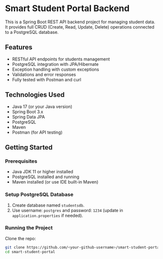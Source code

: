 # Smart Student Portal Backend

This is a Spring Boot REST API backend project for managing student data. It provides full CRUD (Create, Read, Update, Delete) operations connected to a PostgreSQL database.

## Features

- RESTful API endpoints for students management
- PostgreSQL integration with JPA/Hibernate
- Exception handling with custom exceptions
- Validations and error responses
- Fully tested with Postman and curl

## Technologies Used

- Java 17 (or your Java version)
- Spring Boot 3.x
- Spring Data JPA
- PostgreSQL
- Maven
- Postman (for API testing)

## Getting Started

### Prerequisites

- Java JDK 11 or higher installed
- PostgreSQL installed and running
- Maven installed (or use IDE built-in Maven)

### Setup PostgreSQL Database

1. Create database named `studentsdb`.
2. Use username: `postgres` and password: `1234` (update in `application.properties` if needed).

### Running the Project

Clone the repo:

```bash
git clone https://github.com/<your-github-username>/smart-student-portal.git
cd smart-student-portal
